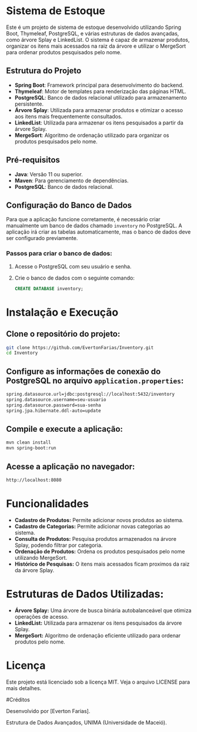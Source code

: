 # Sistema de Estoque

Este é um projeto de sistema de estoque desenvolvido utilizando Spring Boot, Thymeleaf, PostgreSQL, e várias estruturas de dados avançadas, como árvore Splay e LinkedList. O sistema é capaz de armazenar produtos, organizar os itens mais acessados na raiz da árvore e utilizar o MergeSort para ordenar produtos pesquisados pelo nome.

## Estrutura do Projeto

- **Spring Boot**: Framework principal para desenvolvimento do backend.
- **Thymeleaf**: Motor de templates para renderização das páginas HTML.
- **PostgreSQL**: Banco de dados relacional utilizado para armazenamento persistente.
- **Árvore Splay**: Utilizada para armazenar produtos e otimizar o acesso aos itens mais frequentemente consultados.
- **LinkedList**: Utilizada para armazenar os itens pesquisados a partir da árvore Splay.
- **MergeSort**: Algoritmo de ordenação utilizado para organizar os produtos pesquisados pelo nome.

## Pré-requisitos

- **Java**: Versão 11 ou superior.
- **Maven**: Para gerenciamento de dependências.
- **PostgreSQL**: Banco de dados relacional.

## Configuração do Banco de Dados

Para que a aplicação funcione corretamente, é necessário criar manualmente um banco de dados chamado `inventory` no PostgreSQL. A aplicação irá criar as tabelas automaticamente, mas o banco de dados deve ser configurado previamente.

### Passos para criar o banco de dados:

1. Acesse o PostgreSQL com seu usuário e senha.
2. Crie o banco de dados com o seguinte comando:

   ```sql
   CREATE DATABASE inventory;
# Instalação e Execução

## Clone o repositório do projeto:

```sh
git clone https://github.com/EvertonFarias/Inventory.git
cd Inventory
```
## Configure as informações de conexão do PostgreSQL no arquivo `application.properties`:
```sh
spring.datasource.url=jdbc:postgresql://localhost:5432/inventory
spring.datasource.username=seu-usuario
spring.datasource.password=sua-senha
spring.jpa.hibernate.ddl-auto=update
```
## Compile e execute a aplicação:
```sh
mvn clean install
mvn spring-boot:run
```
## Acesse a aplicação no navegador:
```sh
http://localhost:8080
```

# Funcionalidades
- **Cadastro de Produtos:** Permite adicionar novos produtos ao sistema.
- **Cadastro de Categorias:** Permite adicionar novas categorias ao sistema.
- **Consulta de Produtos:** Pesquisa produtos armazenados na árvore Splay, podendo filtrar por categoria.
- **Ordenação de Produtos:** Ordena os produtos pesquisados pelo nome utilizando MergeSort.
- **Histórico de Pesquisas:** O itens mais acessados ficam proximos da raiz da árvore Splay.

# Estruturas de Dados Utilizadas:

- **Árvore Splay:** Uma árvore de busca binária autobalanceável que otimiza operações de acesso.
- **LinkedList:** Utilizada para armazenar os itens pesquisados da árvore Splay.
- **MergeSort:** Algoritmo de ordenação eficiente utilizado para ordenar produtos pelo nome.


# Licença
Este projeto está licenciado sob a licença MIT. Veja o arquivo LICENSE para mais detalhes.

#Créditos

Desenvolvido por [Everton Farias].

Estrutura de Dados Avançados, UNIMA (Universidade de Maceió).





